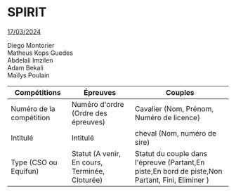 # SPIRIT

<u>17/03/2024</u>

Diego Montorier  
Matheus Kops Guedes  
Abdelali Imzilen  
Adam Bekali  
Maïlys Poulain  

|  Compétitions           | Épreuves                                       | Couples  |
|-------------------------|------------------------------------------------|------------|
| Numéro de la compétition| Numéro d'ordre (Ordre des épreuves)            | Cavalier (Nom, Prénom, Numéro de licence) |
| Intitulé                | Intitulé                                       | cheval (Nom, numéro de sire)|
| Type (CSO ou Equifun)   | Statut (A venir, En cours, Terminée, Cloturée) | Statut du couple dans l'épreuve (Partant,En piste,En bord de piste,Non Partant, Fini, Eliminer )|

